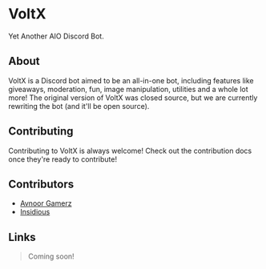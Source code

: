 # VoltX

Yet Another AIO Discord Bot.

## About

VoltX is a Discord bot aimed to be an all-in-one bot, including features like giveaways, moderation, fun, image manipulation, utilities and a whole lot more!
The original version of VoltX was closed source, but we are currently rewriting the bot (and it'll be open source).

## Contributing

Contributing to VoltX is always welcome! Check out the contribution docs once they're ready to contribute!

## Contributors

- [Avnoor Gamerz](https://github.com/Avnoor-Gamerz)
- [Insidious](https://github.com/insidiousthedev)

## Links

> Coming soon!
